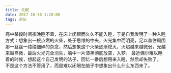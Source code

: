 ```yaml
---
title: 失眠
date: 2017-10-30 1:20:00
tags: 杂记
---
```


高中某段时间夜晚睡不着，在床上闭眼而久久不能入睡，于是自我发明了一种入睡方式：想象出一根点燃的火柴，处于思维的中央，火光集中而明亮，足以盖住周围那一丝丝一缕缕细碎的杂念，然后想象这个火柴逐渐熄灭，火焰越来越微弱，光越来越熹微，最后火光完全消失，脑中一片漆黑彻底放空，入梦。
最近偶尔难以睡着的时候，想起这个自己发明的法子，回忆一番后想用来入睡，然后却失败了。
不是这个方法不管用了，而是难以闭眼在脑子中想象出什么什么东西来了。